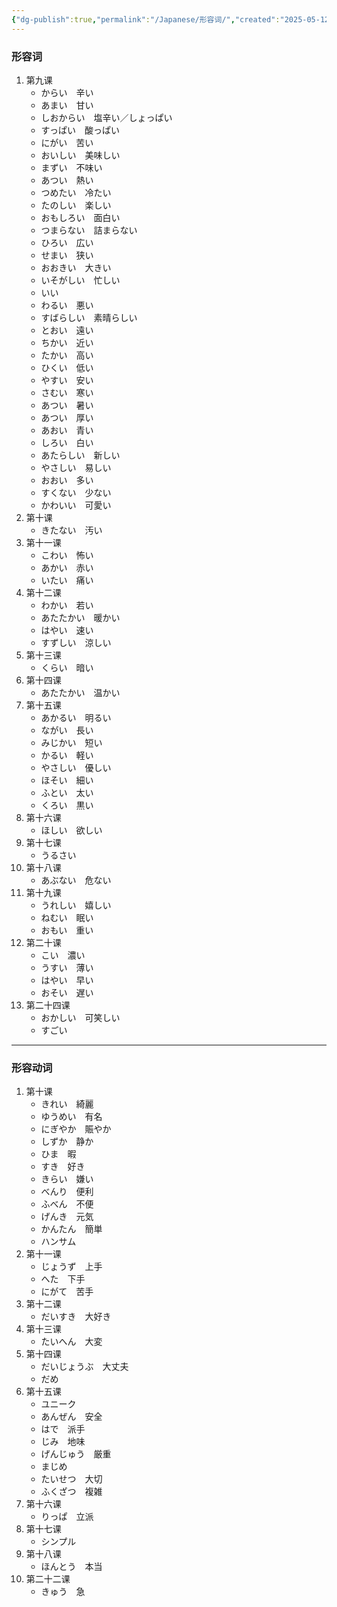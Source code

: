 ```yaml
---
{"dg-publish":true,"permalink":"/Japanese/形容词/","created":"2025-05-12T21:48:23.566+08:00","updated":"2025-05-12T23:18:50.893+08:00"}
---
```


### 形容词
1. 第九课
	- からい　辛い
	- あまい　甘い
	- しおからい　塩辛い／しょっぱい
	- すっぱい　酸っぱい
	- にがい　苦い
	- おいしい　美味しい
	- まずい　不味い
	- あつい　熱い
	- つめたい　冷たい
	- たのしい　楽しい
	- おもしろい　面白い
	- つまらない　詰まらない
	- ひろい　広い
	- せまい　狭い
	- おおきい　大きい
	- いそがしい　忙しい
	- いい
	- わるい　悪い
	- すばらしい　素晴らしい
	- とおい　遠い
	- ちかい　近い
	- たかい　高い
	- ひくい　低い
	- やすい　安い
	- さむい　寒い
	- あつい　暑い
	- あつい　厚い
	- あおい　青い
	- しろい　白い
	- あたらしい　新しい
	- やさしい　易しい
	- おおい　多い
	- すくない　少ない
	- かわいい　可愛い
2. 第十课
	- きたない　汚い
3. 第十一课
	- こわい　怖い
    - あかい　赤い
    - いたい　痛い
4. 第十二课
	- わかい　若い
    - あたたかい　暖かい
    - はやい　速い
    - すずしい　涼しい
5. 第十三课
	- くらい　暗い
6. 第十四课
	- あたたかい　温かい
7. 第十五课
	- あかるい　明るい
    - ながい　長い
    - みじかい　短い
    - かるい　軽い
    - やさしい　優しい
    - ほそい　細い
    - ふとい　太い
    - くろい　黒い
8. 第十六课
	- ほしい　欲しい
9. 第十七课
	- うるさい
10. 第十八课
	- あぶない　危ない
11. 第十九课
	- うれしい　嬉しい
    - ねむい　眠い
    - おもい　重い
12. 第二十课
	- こい　濃い
    - うすい　薄い
    - はやい　早い
    - おそい　遅い
13. 第二十四课
	- おかしい　可笑しい
    - すごい
---
### 形容动词
1. 第十课
	- きれい　綺麗
    - ゆうめい　有名
    - にぎやか　賑やか
    - しずか　静か
    - ひま　暇
    - すき　好き
    - きらい　嫌い
    - べんり　便利
    - ふべん　不便
    - げんき　元気
    - かんたん　簡単
    - ハンサム
2. 第十一课
	- じょうず　上手
    - へた　下手
    - にがて　苦手
3. 第十二课
	- だいすき　大好き
4. 第十三课
	- たいへん　大変
5. 第十四课
	- だいじょうぶ　大丈夫
    - だめ
6. 第十五课
	- ユニーク
    - あんぜん　安全
    - はで　派手
    - じみ　地味
    - げんじゅう　厳重
    - まじめ
    - たいせつ　大切
    - ふくざつ　複雑
7. 第十六课
	- りっぱ　立派
8. 第十七课
	- シンプル
9. 第十八课
	- ほんとう　本当
10. 第二十二课
	- きゅう　急
